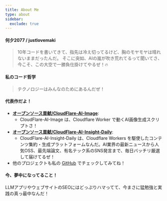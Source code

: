 ```yaml
---
title: About Me
type: about
sidebar:
  exclude: true
---
```

#### 何夕2077 / justlovemaki

> 10年コードを書いてきて、指先は冷え切ってるけど、胸のモヤモヤは晴れないままだったんだ。
> そこに突如、AIの嵐が吹き荒れてるって聞いてさ、今こそ、この大空で一勝負仕掛けてやるぜ！🔥

#### 私のコード哲学

> テクノロジーはみんなのためにあるんだぜ！

#### 代表作だよ！

*   **[オープンソース貢献/CloudFlare-AI-Image](https://github.com/justlovemaki/CloudFlare-AI-Image)**:
    *   CloudFlare-AI-Image は、Cloudflare Worker で動くAI画像生成スクリプトさ！
*   **[オープンソース貢献/CloudFlare-AI-Insight-Daily](https://github.com/justlovemaki/CloudFlare-AI-Insight-Daily)**:
    *   CloudFlare-AI-Insight-Daily は、Cloudflare Workers を駆使したコンテンツ集約・生成プラットフォームなんだ。AI業界の最新ニュースから人気OSS、最先端論文、有名テック系のSNS発言まで、毎日バッチリ厳選して届けてるぜ！
*   他のプロジェクトも私の [GitHub](https://github.com/justlovemaki) でチェックしてみてね！

#### 今、夢中になってること！

LLMアプリやウェブサイトのSEOにはどっぷりハマってて、今まさに猛勉強と実践の真っ最中なんだ！